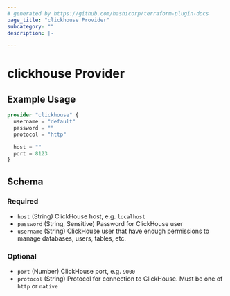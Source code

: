 ```yaml
---
# generated by https://github.com/hashicorp/terraform-plugin-docs
page_title: "clickhouse Provider"
subcategory: ""
description: |-
  
---
```


# clickhouse Provider



## Example Usage

```terraform
provider "clickhouse" {
  username = "default"
  password = ""
  protocol = "http"

  host = ""
  port = 8123
}
```

<!-- schema generated by tfplugindocs -->
## Schema

### Required

- `host` (String) ClickHouse host, e.g. `localhost`
- `password` (String, Sensitive) Password for ClickHouse user
- `username` (String) ClickHouse user that have enough permissions to manage databases, users, tables, etc.

### Optional

- `port` (Number) ClickHouse port, e.g. `9000`
- `protocol` (String) Protocol for connection to ClickHouse. Must be one of `http` or `native`
